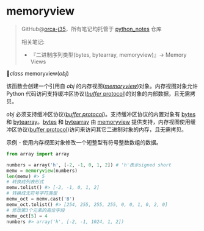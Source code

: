 # memoryview
> GitHub@[orca-j35](https://github.com/orca-j35)，所有笔记均托管于 [python_notes](https://github.com/orca-j35/python_notes) 仓库
>
> 相关笔记:
>
> - 『二进制序列类型(bytes, bytearray, memoryview)』-> Memory Views

🔨*class* memoryview(*obj*)

该函数会创建一个引用自 *obj* 的内存视图([*memoryview*](https://docs.python.org/3.7/library/stdtypes.html#memoryview))对象。内存视图对象允许 Python 代码访问支持缓冲区协议([*buffer* protocol](https://docs.python.org/3.7/c-api/buffer.html#bufferobjects))的对象的内部数据，且无需拷贝。

*obj* 必须支持缓冲区协议([*buffer* *protocol*](https://docs.python.org/3.7/c-api/buffer.html#bufferobjects))。支持缓冲区协议的内置对象有 [bytes](https://docs.python.org/3.7/library/stdtypes.html#bytes) 和 [bytearray](https://docs.python.org/3.7/library/stdtypes.html#bytearray)。[bytes](https://docs.python.org/3.7/library/stdtypes.html#bytes) 和 [bytearray](https://docs.python.org/3.7/library/stdtypes.html#bytearray) 由 [memoryview](https://docs.python.org/3.7/library/stdtypes.html#memoryview) 提供支持，内存视图使用缓冲区协议([buffer protocol](https://docs.python.org/3.7/c-api/buffer.html#bufferobjects))访问来访问其它二进制对象的内存，且无需拷贝。

示例 - 使用内存视图对象修改一个短整型有符号整数数组的数据。

```python
from array import array

numbers = array('h', [-2, -1, 0, 1, 2]) # 'h'表示signed short
memv = memoryview(numbers) 
len(memv) #> 5
# 转换成列表形式
memv.tolist() #> [-2, -1, 0, 1, 2]
# 转换成无符号字符类型
memv_oct = memv.cast('B')       
memv_oct.tolist() #> [254, 255, 255, 255, 0, 0, 1, 0, 2, 0]
# 修改第3个元素的高位字段
memv_oct[5] = 4                 
numbers #> array('h', [-2, -1, 1024, 1, 2])
```




